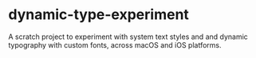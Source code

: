 # dynamic-type-experiment

A scratch project to experiment with system text styles and and dynamic typography with custom fonts, across macOS and iOS platforms.

